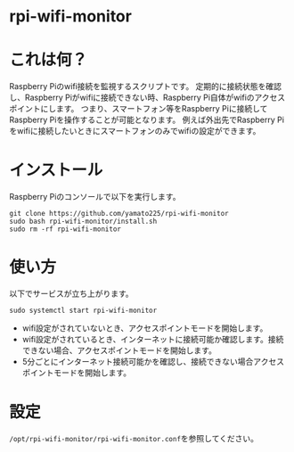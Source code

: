 # rpi-wifi-monitor

# これは何？

Raspberry Piのwifi接続を監視するスクリプトです。
定期的に接続状態を確認し、Raspberry Piがwifiに接続できない時、Raspberry Pi自体がwifiのアクセスポイントにします。
つまり、スマートフォン等をRaspberry Piに接続してRaspberry Piを操作することが可能となります。
例えば外出先でRaspberry Piをwifiに接続したいときにスマートフォンのみでwifiの設定ができます。

# インストール

Raspberry Piのコンソールで以下を実行します。

```
git clone https://github.com/yamato225/rpi-wifi-monitor
sudo bash rpi-wifi-monitor/install.sh
sudo rm -rf rpi-wifi-monitor
```

# 使い方

以下でサービスが立ち上がります。

```
sudo systemctl start rpi-wifi-monitor
```

* wifi設定がされていないとき、アクセスポイントモードを開始します。
* wifi設定がされているとき、インターネットに接続可能か確認します。接続できない場合、アクセスポイントモードを開始します。
* 5分ごとにインターネット接続可能かを確認し、接続できない場合アクセスポイントモードを開始します。

# 設定

`/opt/rpi-wifi-monitor/rpi-wifi-monitor.conf`を参照してください。